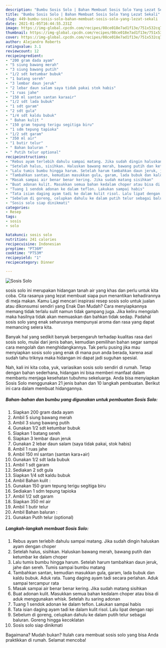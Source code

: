 ```yaml
---
description: "Bumbu Sosis Solo | Bahan Membuat Sosis Solo Yang Lezat Sekali"
title: "Bumbu Sosis Solo | Bahan Membuat Sosis Solo Yang Lezat Sekali"
slug: 449-bumbu-sosis-solo-bahan-membuat-sosis-solo-yang-lezat-sekali
date: 2021-01-05T16:44:55.231Z
image: https://img-global.cpcdn.com/recipes/08ce018e7ad1f13e/751x532cq70/sosis-solo-foto-resep-utama.jpg
thumbnail: https://img-global.cpcdn.com/recipes/08ce018e7ad1f13e/751x532cq70/sosis-solo-foto-resep-utama.jpg
cover: https://img-global.cpcdn.com/recipes/08ce018e7ad1f13e/751x532cq70/sosis-solo-foto-resep-utama.jpg
author: Alejandro Roberts
ratingvalue: 3.1
reviewcount: 12
recipeingredient:
- "200 gram dada ayam"
- "5 siung bawang merah"
- "3 siung bawang putih"
- "1/2 sdt ketumbar bubuk"
- "1 batang sereh"
- "3 lembar daun jeruk"
- "2 lebar daun salam saya tidak pakai stok habis"
- "1 ruas jahe"
- "150 ml santan santan karaair"
- "1/2 sdt lada bubuk"
- "1 sdt garam"
- "2 sdt gula"
- "1/4 sdt kaldu bubuk"
- " Bahan kulit "
- "150 gram tepung terigu segitiga biru"
- "1 sdm tepung tapioka"
- "1/2 sdt garam"
- "350 ml air"
- "1 butir telur"
- " Bahan baluran "
- " Putih telur optional"
recipeinstructions:
- "Rebus ayam terlebih dahulu sampai matang. Jika sudah dingin haluskan ayam dengan choper"
- "Setelah halus, sisihkan. Haluskan bawang merah, bawang putih dan ketumbar ke dalam choper"
- "Lalu tumis bumbu hingga harum. Setelah harum tambahkan daun jeruk, jahe dan sereh. Tumis sampai bumbu matang"
- "Tambahkan santan, kemudian masukkan gula, garam, lada bubuk dan kaldu bubuk. Aduk rata. Tuang daging ayam tadi secara perlahan. Aduk sampai tercampur rata"
- "Masak sampai air benar benar kering. Jika sudah matang sisihkan"
- "Buat adonan kulit. Masukkan semua bahan kedalam choper atau bisa di aduk menggunakan whisk. Setelah itu saring adonan"
- "Tuang 1 sendok adonan ke dalam teflon. Lakukan sampai habis"
- "Tata isian daging ayam tadi ke dalam kulit risol. Lalu lipat dengan rapi"
- "Sebelum di goreng, celupkan dahulu ke dalam putih telur sebagai baluran. Goreng hingga kecoklatan"
- "Sosis solo siap dinikmati"
categories:
- Resep
tags:
- sosis
- solo

katakunci: sosis solo 
nutrition: 241 calories
recipecuisine: Indonesian
preptime: "PT36M"
cooktime: "PT53M"
recipeyield: "1"
recipecategory: Dinner

---
```



![Sosis Solo](https://img-global.cpcdn.com/recipes/08ce018e7ad1f13e/751x532cq70/sosis-solo-foto-resep-utama.jpg)


sosis solo ini merupakan hidangan tanah air yang khas dan perlu untuk kita coba. Cita rasanya yang lezat membuat siapa pun menantikan kehadirannya di meja makan.
Kamu Lagi mencari inspirasi resep sosis solo untuk jualan atau dikonsumsi sendiri yang Enak Dan Mudah? Cara menyiapkannya memang tidak terlalu sulit namun tidak gampang juga. Jika keliru mengolah maka hasilnya tidak akan memuaskan dan bahkan tidak sedap. Padahal sosis solo yang enak seharusnya mempunyai aroma dan rasa yang dapat memancing selera kita.



Banyak hal yang sedikit banyak berpengaruh terhadap kualitas rasa dari sosis solo, mulai dari jenis bahan, kemudian pemilihan bahan segar sampai cara mengolah dan menghidangkannya. Tak perlu pusing jika mau menyiapkan sosis solo yang enak di mana pun anda berada, karena asal sudah tahu triknya maka hidangan ini dapat jadi suguhan spesial.


Nah, kali ini kita coba, yuk, variasikan sosis solo sendiri di rumah. Tetap dengan bahan sederhana, hidangan ini bisa memberi manfaat dalam membantu menjaga kesehatan tubuhmu sekeluarga. Anda bisa menyiapkan Sosis Solo menggunakan 21 jenis bahan dan 10 langkah pembuatan. Berikut ini cara dalam membuat hidangannya.

<!--inarticleads1-->

##### Bahan-bahan dan bumbu yang digunakan untuk pembuatan Sosis Solo:

1. Siapkan 200 gram dada ayam
1. Ambil 5 siung bawang merah
1. Ambil 3 siung bawang putih
1. Gunakan 1/2 sdt ketumbar bubuk
1. Siapkan 1 batang sereh
1. Siapkan 3 lembar daun jeruk
1. Gunakan 2 lebar daun salam (saya tidak pakai, stok habis)
1. Ambil 1 ruas jahe
1. Ambil 150 ml santan (santan kara+air)
1. Gunakan 1/2 sdt lada bubuk
1. Ambil 1 sdt garam
1. Sediakan 2 sdt gula
1. Siapkan 1/4 sdt kaldu bubuk
1. Ambil  Bahan kulit :
1. Gunakan 150 gram tepung terigu segitiga biru
1. Sediakan 1 sdm tepung tapioka
1. Ambil 1/2 sdt garam
1. Siapkan 350 ml air
1. Ambil 1 butir telur
1. Ambil  Bahan baluran :
1. Gunakan  Putih telur (optional)




<!--inarticleads2-->

##### Langkah-langkah membuat Sosis Solo:

1. Rebus ayam terlebih dahulu sampai matang. Jika sudah dingin haluskan ayam dengan choper
1. Setelah halus, sisihkan. Haluskan bawang merah, bawang putih dan ketumbar ke dalam choper
1. Lalu tumis bumbu hingga harum. Setelah harum tambahkan daun jeruk, jahe dan sereh. Tumis sampai bumbu matang
1. Tambahkan santan, kemudian masukkan gula, garam, lada bubuk dan kaldu bubuk. Aduk rata. Tuang daging ayam tadi secara perlahan. Aduk sampai tercampur rata
1. Masak sampai air benar benar kering. Jika sudah matang sisihkan
1. Buat adonan kulit. Masukkan semua bahan kedalam choper atau bisa di aduk menggunakan whisk. Setelah itu saring adonan
1. Tuang 1 sendok adonan ke dalam teflon. Lakukan sampai habis
1. Tata isian daging ayam tadi ke dalam kulit risol. Lalu lipat dengan rapi
1. Sebelum di goreng, celupkan dahulu ke dalam putih telur sebagai baluran. Goreng hingga kecoklatan
1. Sosis solo siap dinikmati




Bagaimana? Mudah bukan? Itulah cara membuat sosis solo yang bisa Anda praktikkan di rumah. Selamat mencoba!
